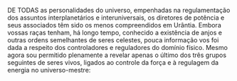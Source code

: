 ﻿DE TODAS as personalidades do universo, empenhadas na regulamentação dos assuntos interplanetários e interuniversais, os diretores de potência e seus associados têm sido os menos compreendidos em Urântia. Embora vossas raças tenham, há longo tempo, conhecido a existência de anjos e outras ordens semelhantes de seres celestes, pouca informação vos foi dada a respeito dos controladores e reguladores do domínio físico. Mesmo agora sou permitido plenamente a revelar apenas o último dos três grupos seguintes de seres vivos, ligados ao controle da força e à regulagem da energia no universo-mestre: